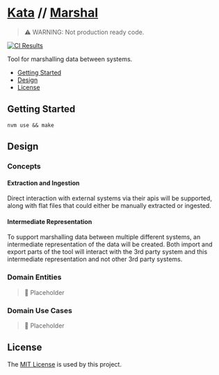 # [Kata](https://github.com/dbtedman/kata) // [Marshal](https://github.com/dbtedman/kata-marshal)

> ⚠️ WARNING: Not production ready code.

[![CI Results](https://github.com/dbtedman/kata-marshal/workflows/ci/badge.svg)](https://github.com/dbtedman/kata-marshal/actions?workflow=ci)

Tool for marshalling data between systems.

-   [Getting Started](#getting-started)
-   [Design](#design)
-   [License](#license)

## Getting Started

```shell
nvm use && make
```

## Design

### Concepts

#### Extraction and Ingestion

Direct interaction with external systems via their apis will be supported, along with flat files that could either be manually extracted or ingested.

#### Intermediate Representation

To support marshalling data between multiple different systems, an intermediate representation of the data will be created. Both import and export parts of the tool will interact with the 3rd party system and this intermediate representation and not other 3rd party systems.

### Domain Entities

> 🚧 Placeholder

### Domain Use Cases

> 🚧 Placeholder

## License

The [MIT License](./LICENSE.md) is used by this project.
